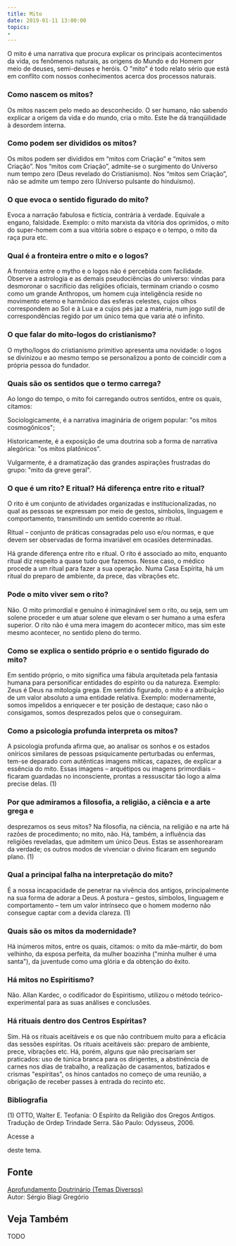 ```yaml
---
title: Mito
date: 2019-01-11 13:00:00
topics: 
- 
---
```


O mito é uma narrativa que procura explicar os principais acontecimentos
da vida, os fenômenos naturais, as origens do Mundo e do Homem por meio
de deuses, semi-deuses e heróis. O "mito" é todo relato sério que está
em conflito com nossos conhecimentos acerca dos processos naturais.

### Como nascem os mitos?
Os mitos nascem pelo medo ao desconhecido. O ser humano, não sabendo
explicar a origem da vida e do mundo, cria o mito. Este lhe dá
tranqüilidade à desordem interna.

### Como podem ser divididos os mitos?
Os mitos podem ser divididos em “mitos com Criação” e “mitos sem
Criação”. Nos “mitos com Criação”, admite-se o surgimento do Universo
num tempo zero (Deus revelado do Cristianismo). Nos “mitos sem
Criação”, não se admite um tempo zero (Universo pulsante do hinduísmo).

### O que evoca o sentido figurado do mito?
Evoca a narração fabulosa e fictícia, contrária à verdade. Equivale a
engano, falsidade. Exemplo: o mito marxista da vitória dos oprimidos, o
mito do super-homem com a sua vitória sobre o espaço e o tempo, o mito
da raça pura etc.

### Qual é a fronteira entre o mito e o logos?
A fronteira entre o mytho e o logos não é percebida com facilidade.
Observe a astrologia e as demais pseudociências do universo: vindas para
desmoronar o sacrifício das religiões oficiais, terminam criando o cosmo
como um grande Anthropos, um homem cuja inteligência reside no
movimento eterno e harmônico das esferas celestes, cujos olhos
correspondem ao Sol e à Lua e a cujos pés jaz a matéria, num jogo sutil
de correspondências regido por um único tema que varia até o infinito.

### O que falar do mito-logos do cristianismo?
O mytho/logos do cristianismo primitivo apresenta uma novidade: o
logos se divinizou e ao mesmo tempo se personalizou a ponto de
coincidir com a própria pessoa do fundador.

### Quais são os sentidos que o termo carrega?
Ao longo do tempo, o mito foi carregando outros sentidos, entre os
quais, citamos:

Sociologicamente, é a narrativa imaginária de origem popular: "os
mitos cosmogônicos";

Historicamente, é a exposição de uma doutrina sob a forma de narrativa
alegórica: "os mitos platônicos".

Vulgarmente, é a dramatização das grandes aspirações frustradas do
grupo: "mito da greve geral".

### O que é um rito? E ritual? Há diferença entre rito e ritual?
O rito é um conjunto de atividades organizadas e
institucionalizadas, no qual as pessoas se expressam por meio de gestos,
símbolos, linguagem e comportamento, transmitindo um sentido coerente ao
ritual.

Ritual – conjunto de práticas consagradas pelo uso e/ou normas, e
que devem ser observadas de forma invariável em ocasiões determinadas.

Há grande diferença entre rito e ritual. O rito é associado ao mito,
enquanto ritual diz respeito a quase tudo que fazemos. Nesse caso, o
médico procede a um ritual para fazer a sua operação. Numa Casa
Espírita, há um ritual do preparo de ambiente, da prece, das vibrações
etc.

### Pode o mito viver sem o rito?
Não. O mito primordial e genuíno é inimaginável sem o rito, ou seja, sem
um solene proceder e um atuar solene que elevam o ser humano a uma
esfera superior. O rito não é uma mera imagem do acontecer mítico, mas
sim este mesmo acontecer, no sentido pleno do termo.

### Como se explica o sentido próprio e o sentido figurado do mito?
Em sentido próprio, o mito significa uma fábula arquitetada pela
fantasia humana para personificar entidades do espírito ou da natureza.
Exemplo: Zeus é Deus na mitologia grega. Em sentido figurado, o
mito é a atribuição de um valor absoluto a uma entidade relativa.
Exemplo: modernamente, somos impelidos a enriquecer e ter posição de
destaque; caso não o consigamos, somos desprezados pelos que o
conseguiram.

### Como a psicologia profunda interpreta os mitos?
A psicologia profunda afirma que, ao analisar os sonhos e os estados
oníricos similares de pessoas psiquicamente perturbadas ou enfermas,
tem-se deparado com autênticas imagens míticas, capazes, de explicar a
essência do mito. Essas imagens – arquétipos ou imagens primordiais –
ficaram guardadas no inconsciente, prontas a ressuscitar tão logo a alma
precise delas. (1)

### Por que admiramos a filosofia, a religião, a ciência e a arte grega e
desprezamos os seus mitos?
Na filosofia, na ciência, na religião e na arte há razões de
procedimento; no mito, não. Há, também, a influência das religiões
reveladas, que admitem um único Deus. Estas se assenhorearam da verdade;
os outros modos de vivenciar o divino ficaram em segundo plano. (1)

### Qual a principal falha na interpretação do mito?
É a nossa incapacidade de penetrar na vivência dos antigos,
principalmente na sua forma de adorar a Deus. A postura – gestos,
símbolos, linguagem e comportamento – tem um valor intrínseco que o
homem moderno não consegue captar com a devida clareza. (1)

### Quais são os mitos da modernidade?
Há inúmeros mitos, entre os quais, citamos: o mito da mãe-mártir, do bom
velhinho, da esposa perfeita, da mulher boazinha ("minha mulher é uma
santa"), da juventude como uma glória e da obtenção do êxito.

### Há mitos no Espiritismo?
Não. Allan Kardec, o codificador do Espiritismo, utilizou o método
teórico-experimental para as suas análises e conclusões.

### Há rituais dentro dos Centros Espíritas?
Sim. Há os rituais aceitáveis e os que não contribuem muito para a
eficácia das sessões espíritas. Os rituais aceitáveis são: preparo de
ambiente, prece, vibrações etc. Há, porém, alguns que não precisariam
ser praticados: uso de túnica branca para os dirigentes, a abstinência
de carnes nos dias de trabalho, a realização de casamentos, batizados e
crismas "espíritas", os hinos cantados no começo de uma reunião, a
obrigação de receber passes à entrada do recinto etc.





### Bibliografia
(1) OTTO, Walter E. Teofania: O Espírito da Religião dos Gregos
Antigos. Tradução de Ordep Trindade Serra. São Paulo: Odysseus, 2006.

Acesse a

deste tema.

## Fonte
[Aprofundamento Doutrinário (Temas Diversos)](https://sites.google.com/view/aprofundamentodoutrinario/mito)  
Autor: Sérgio Biagi Gregório



## Veja Também
TODO


